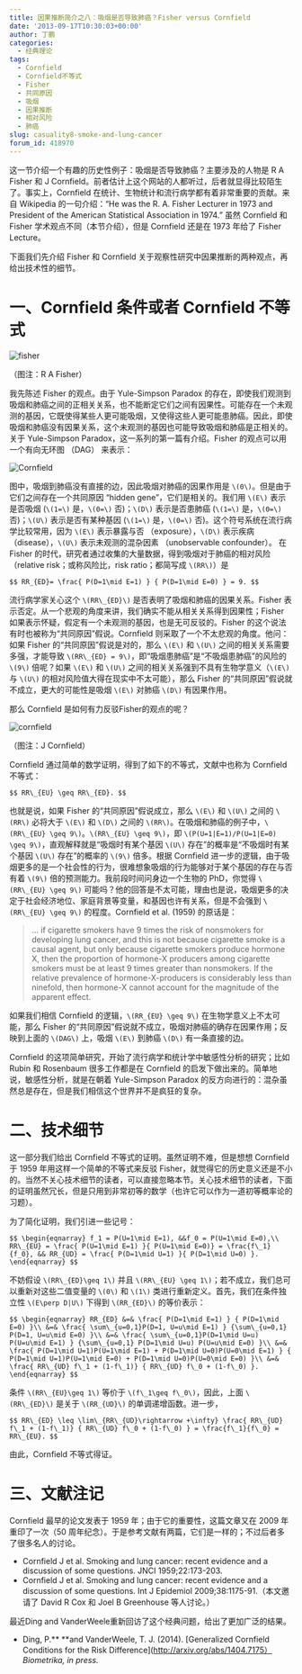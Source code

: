 ```yaml
---
title: 因果推断简介之八：吸烟是否导致肺癌？Fisher versus Cornfield
date: '2013-09-17T10:30:03+00:00'
author: 丁鹏
categories:
  - 经典理论
tags:
  - Cornfield
  - Cornfield不等式
  - Fisher
  - 共同原因
  - 吸烟
  - 因果推断
  - 相对风险
  - 肺癌
slug: casuality8-smoke-and-lung-cancer
forum_id: 418970
---
```


这一节介绍一个有趣的历史性例子：吸烟是否导致肺癌？主要涉及的人物是 R A Fisher 和 J Cornfield。前者估计上这个网站的人都听过，后者就显得比较陌生了。事实上，Cornfield 在统计、生物统计和流行病学都有着非常重要的贡献。来自 Wikipedia 的一句介绍：“He was the R. A. Fisher Lecturer in 1973 and President of the American Statistical Association in 1974.” 虽然 Cornfield 和 Fisher 学术观点不同（本节介绍），但是 Cornfield 还是在 1973 年给了 Fisher Lecture。

下面我们先介绍 Fisher 和 Cornfield 关于观察性研究中因果推断的两种观点，再给出技术性的细节。

# 一、Cornfield 条件或者 Cornfield 不等式


![fisher](https://uploads.cosx.org/2013/09/fisher.gif)

（图注：R A Fisher）

我先陈述 Fisher 的观点。由于 Yule-Simpson Paradox 的存在，即使我们观测到吸烟和肺癌之间的正相关关系，也不能断定它们之间有因果性。可能存在一个未观测的基因，它既使得某些人更可能吸烟，又使得这些人更可能患肺癌。因此，即使吸烟和肺癌没有因果关系，这个未观测的基因也可能导致吸烟和肺癌是正相关的。关于 Yule-Simpson Paradox，这一系列的第一篇有介绍。Fisher 的观点可以用一个有向无环图 （DAG） 来表示：

![Cornfield](https://uploads.cosx.org/2013/09/Cornfield.jpg)

图中，吸烟到肺癌没有直接的边，因此吸烟对肺癌的因果作用是 `\(0\)`。但是由于它们之间存在一个共同原因 “hidden gene”，它们是相关的。我们用 `\(E\)` 表示是否吸烟 (`\(1=\)` 是，`\(0=\)` 否)；`\(D\)` 表示是否患肺癌 (`\(1=\)` 是，`\(0=\)` 否)；`\(U\)` 表示是否有某种基因 (`\(1=\)` 是，`\(0=\)` 否)。这个符号系统在流行病学比较常用，因为 `\(E\)` 表示暴露与否 （exposure），`\(D\)` 表示疾病 （disease），`\(U\)` 表示未观测的混杂因素 （unobservable confounder）。 在 Fisher 的时代，研究者通过收集的大量数据，得到吸烟对于肺癌的相对风险（relative risk；或称风险比，risk ratio；都简写成 `\(RR\)`）是
  
`$$
RR_{ED}= \frac{ P(D=1\mid E=1) } { P(D=1\mid E=0) } = 9.
$$`

流行病学家关心这个 `\(RR\_{ED}\)` 是否表明了吸烟和肺癌的因果关系。Fisher 表示否定。从一个悲观的角度来讲，我们确实不能从相关关系得到因果性；Fisher 如果表示怀疑，假定有一个未观测的基因，也是无可反驳的。Fisher 的这个说法有时也被称为“共同原因”假说。Cornfield 则采取了一个不太悲观的角度。他问：如果 Fisher 的“共同原因”假说是对的，那么 `\(E\)` 和 `\(U\)` 之间的相关关系需要多强，才能导致 `\(RR\_{ED} = 9\)`，即“吸烟患肺癌”是“不吸烟患肺癌”的风险的 `\(9\)` 倍呢？如果 `\(E\)` 和 `\(U\)` 之间的相关关系强到不具有生物学意义（`\(E\)` 与 `\(U\)` 的相对风险值大得在现实中不太可能），那么 Fisher 的“共同原因”假说就不成立，更大的可能性是吸烟 `\(E\)` 对肺癌 `\(D\)` 有因果作用。

那么 Cornfield 是如何有力反驳Fisher的观点的呢？

![cornfield](https://uploads.cosx.org/2013/09/cornfield.jpeg)

（图注：J Cornfield）

Cornfield 通过简单的数学证明，得到了如下的不等式，文献中也称为 Cornfield 不等式：
  
`$$
RR\_{EU} \geq RR\_{ED}.
$$`

也就是说，如果 Fisher 的“共同原因”假说成立，那么 `\(E\)` 和 `\(U\)` 之间的 `\(RR\)` 必将大于 `\(E\)` 和 `\(D\)` 之间的 `\(RR\)`。在吸烟和肺癌的例子中，`\(RR\_{EU} \geq 9\)`。`\(RR\_{EU} \geq 9\)`，即 `\(P(U=1|E=1)/P(U=1|E=0) \geq 9\)`，直观解释就是“吸烟时有某个基因 `\(U\)` 存在”的概率是“不吸烟时有某个基因 `\(U\)` 存在”的概率的 `\(9\)` 倍多。根据 Cornfield 进一步的逻辑，由于吸烟更多的是一个社会性的行为，很难想象吸烟的行为能够对于某个基因的存在与否有着 `\(9\)` 倍的预测能力。我前段时间问身边一个生物的 PhD，你觉得 `\(RR\_{EU} \geq 9\)` 可能吗？他的回答是不太可能，理由也是说，吸烟更多的决定于社会经济地位、家庭背景等变量，和基因也许有关系，但是不会强到 `\(RR\_{EU} \geq 9\)` 的程度。Cornfield et al. (1959) 的原话是：

> … if cigarette smokers have 9 times the risk of nonsmokers for developing lung cancer, and this is not because cigarette smoke is a causal agent, but only because cigarette smokers produce hormone X, then the proportion of hormone-X producers among cigarette smokers must be at least 9 times greater than nonsmokers. If the relative prevalence of hormone-X-producers is considerably less than ninefold, then hormone-X cannot account for the magnitude of the apparent effect.

如果我们相信 Cornfield 的逻辑，`\(RR_{EU} \geq 9\)` 在生物学意义上不太可能，那么 Fisher 的“共同原因”假说就不成立，吸烟对肺癌的确存在因果作用；反映到上面的 `\(DAG\)` 上，吸烟 `\(E\)` 到肺癌 `\(D\)` 有一条直接的边。

Cornfield 的这项简单研究，开始了流行病学和统计学中敏感性分析的研究；比如 Rubin 和 Rosenbaum 很多工作都是在 Cornfield 的启发下做出来的。简单地说，敏感性分析，就是在朝着 Yule-Simpson Paradox 的反方向进行的：混杂虽然总是存在，但是我们相信这个世界并不是疯狂的复杂。

# 二、技术细节
  
这一部分我们给出 Cornfield 不等式的证明。虽然证明不难，但是想想 Cornfield 于 1959 年用这样一个简单的不等式来反驳 Fisher，就觉得它的历史意义还是不小的。当然不关心技术细节的读者，可以直接忽略本节。关心技术细节的读者，下面的证明虽然冗长，但是只用到非常初等的数学（也许它可以作为一道初等概率论的习题）。

为了简化证明，我们引进一些记号：
  
`$$
\begin{eqnarray}
f_1 = P(U=1\mid E=1),
&&f_0 = P(U=1\mid E=0),\\
RR\_{EU} = \frac{ P(U=1\mid E=1) }{ P(U=1\mid E=0)} = \frac{f\_1} {f_0},
&&
RR_{UD} = \frac{ P(D=1\mid U=1) }{ P(D=1\mid U=0) }.
\end{eqnarray}
$$`
  
不妨假设 `\(RR\_{ED}\geq 1\)` 并且 `\(RR\_{EU} \geq 1\)`；若不成立，我们总可以重新对这些二值变量的 `\(0\)` 和 `\(1\)` 类进行重新定义。首先，我们在条件独立性 `\(E\perp D|U\)` 下得到 `\(RR_{ED}\)` 的等价表示：
  
`$$
\begin{eqnarray}
RR_{ED} &=& \frac{ P(D=1\mid E=1) } { P(D=1\mid E=0) }\\
&=& \frac{ \sum\_{u=0,1}P(D=1, U=u\mid E=1) } {\sum\_{u=0,1} P(D=1, U=u\mid E=0) }\\
&=& \frac{ \sum\_{u=0,1}P(D=1\mid U=u) P(U=u\mid E=1) } {\sum\_{u=0,1} P(D=1\mid U=u) P(U=u\mid E=0) }\\
&=& \frac{ P(D=1\mid U=1)P(U=1\mid E=1) + P(D=1\mid U=0)P(U=0\mid E=1) }
{ P(D=1\mid U=1)P(U=1\mid E=0) + P(D=1\mid U=0)P(U=0\mid E=0) }\\
&=& \frac{ RR\_{UD} f\_1 + (1-f\_1)} { RR\_{UD} f\_0 + (1-f\_0) }.
\end{eqnarray}
$$`

条件 `\(RR\_{EU}\geq 1\)` 等价于 `\(f\_1\geq f\_0\)`，因此，上面 `\(RR\_{ED}\)` 是关于 `\(RR_{UD}\)` 的单调递增函数。进一步，
  
`$$
RR\_{ED} \leq \lim\_{RR\_{UD}\rightarrow +\infty} \frac{ RR\_{UD} f\_1 + (1-f\_1)} { RR\_{UD} f\_0 + (1-f\_0) } = \frac{f\_1}{f\_0} = RR\_{EU}.
$$`

由此，Cornfield 不等式得证。

# 三、文献注记
  
Cornfield 最早的论文发表于 1959 年；由于它的重要性，这篇文章又在 2009 年重印了一次（50 周年纪念）。于是参考文献有两篇，它们是一样的；不过后者多了很多名人的讨论。

  * Cornfield J et al. Smoking and lung cancer: recent evidence and a discussion of some questions. JNCI 1959;22:173-203.
  * Cornfield J et al. Smoking and lung cancer: recent evidence and a discussion of some questions. Int J Epidemiol 2009;38:1175-91.（本文邀请了 David R Cox 和 Joel B Greenhouse 等人讨论。）

最近Ding and VanderWeele重新回访了这个经典问题，给出了更加广泛的结果。

  * Ding, P.** **<span>and VanderWeele, T. J. (2014). [Generalized Cornfield Conditions for the Risk Difference](http://arxiv.org/abs/1404.7175）</span>_Biometrika, in press._
